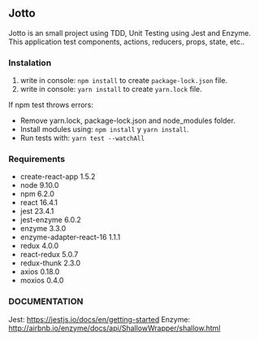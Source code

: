 ## Jotto

Jotto is an small project using TDD, Unit Testing using Jest and Enzyme.
This application test components, actions, reducers, props, state, etc..

### Instalation

1. write in console: `npm install` to create `package-lock.json` file.
2. write in console: `yarn install` to create `yarn.lock` file.

If npm test throws errors:
- Remove yarn.lock, package-lock.json and node_modules folder.
- Install modules using: `npm install` y `yarn install`.
- Run tests with: `yarn test --watchAll`

### Requirements

- create-react-app 1.5.2
- node 9.10.0
- npm 6.2.0
- react 16.4.1
- jest 23.4.1
- jest-enzyme 6.0.2
- enzyme 3.3.0
- enzyme-adapter-react-16 1.1.1
- redux 4.0.0
- react-redux 5.0.7
- redux-thunk 2.3.0
- axios 0.18.0
- moxios 0.4.0

### DOCUMENTATION
Jest: https://jestjs.io/docs/en/getting-started
Enzyme: http://airbnb.io/enzyme/docs/api/ShallowWrapper/shallow.html

